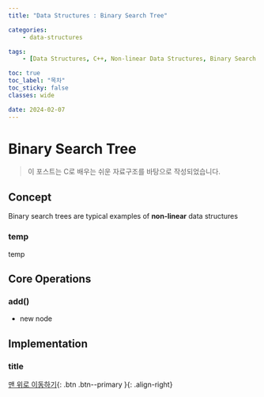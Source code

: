 ```yaml
---
title: "Data Structures : Binary Search Tree"

categories:
    - data-structures

tags:
    - [Data Structures, C++, Non-linear Data Structures, Binary Search Tree]

toc: true
toc_label: "목차"
toc_sticky: false
classes: wide

date: 2024-02-07
---
```


# Binary Search Tree

> 이 포스트는 C로 배우는 쉬운 자료구조를 바탕으로 작성되었습니다.

## Concept
Binary search trees are typical examples of **non-linear** data structures

### temp
temp


## Core Operations

### add()
- new node


## Implementation

### title


[맨 위로 이동하기](#){: .btn .btn--primary }{: .align-right}
